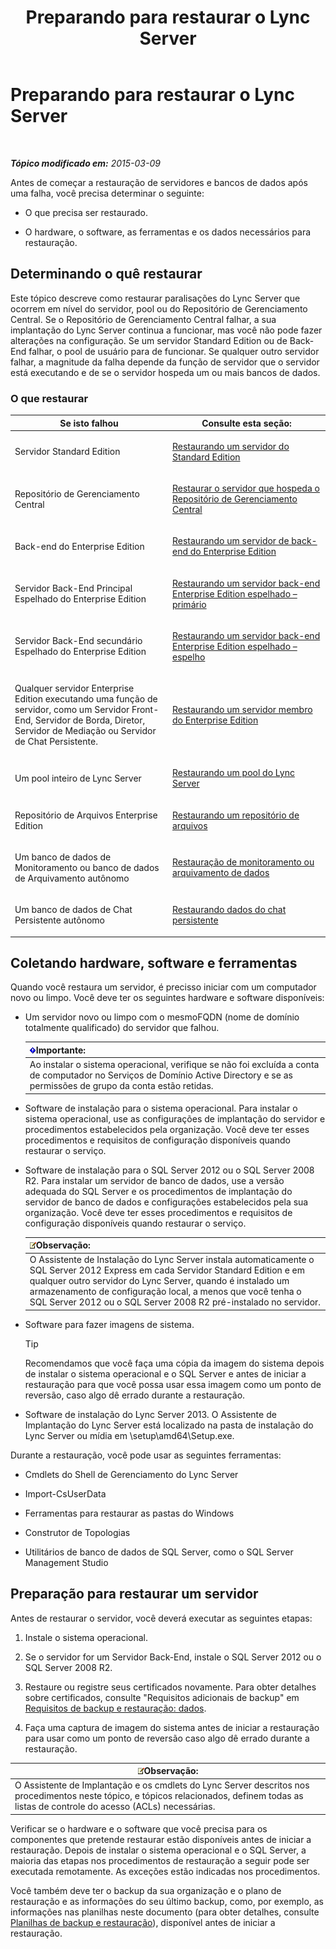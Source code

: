 ﻿---
title: Preparando para restaurar o Lync Server
TOCTitle: Preparando para restaurar o Lync Server
ms:assetid: 857e4e02-908e-433a-96c6-be1795a9cb61
ms:mtpsurl: https://technet.microsoft.com/pt-br/library/Hh202179(v=OCS.15)
ms:contentKeyID: 52057643
ms.date: 05/19/2016
mtps_version: v=OCS.15
ms.translationtype: HT
---

# Preparando para restaurar o Lync Server

 

_**Tópico modificado em:** 2015-03-09_

Antes de começar a restauração de servidores e bancos de dados após uma falha, você precisa determinar o seguinte:

  - O que precisa ser restaurado.

  - O hardware, o software, as ferramentas e os dados necessários para restauração.

## Determinando o quê restaurar

Este tópico descreve como restaurar paralisações do Lync Server que ocorrem em nível do servidor, pool ou do Repositório de Gerenciamento Central. Se o Repositório de Gerenciamento Central falhar, a sua implantação do Lync Server continua a funcionar, mas você não pode fazer alterações na configuração. Se um servidor Standard Edition ou de Back-End falhar, o pool de usuário para de funcionar. Se qualquer outro servidor falhar, a magnitude da falha depende da função de servidor que o servidor está executando e de se o servidor hospeda um ou mais bancos de dados.

### O que restaurar

<table>
<colgroup>
<col style="width: 50%" />
<col style="width: 50%" />
</colgroup>
<thead>
<tr class="header">
<th>Se isto falhou</th>
<th>Consulte esta seção:</th>
</tr>
</thead>
<tbody>
<tr class="odd">
<td><p>Servidor Standard Edition</p></td>
<td><p><a href="lync-server-2013-restoring-a-standard-edition-server.md">Restaurando um servidor do Standard Edition</a></p></td>
</tr>
<tr class="even">
<td><p>Repositório de Gerenciamento Central</p></td>
<td><p><a href="lync-server-2013-restoring-the-server-hosting-the-central-management-store.md">Restaurar o servidor que hospeda o Repositório de Gerenciamento Central</a></p></td>
</tr>
<tr class="odd">
<td><p>Back-end do Enterprise Edition</p></td>
<td><p><a href="lync-server-2013-restoring-an-enterprise-edition-back-end-server.md">Restaurando um servidor de back-end do Enterprise Edition</a></p></td>
</tr>
<tr class="even">
<td><p>Servidor Back-End Principal Espelhado do Enterprise Edition</p></td>
<td><p><a href="lync-server-2013-restoring-a-mirrored-enterprise-edition-back-end-server-primary.md">Restaurando um servidor back-end Enterprise Edition espelhado – primário</a></p></td>
</tr>
<tr class="odd">
<td><p>Servidor Back-End secundário Espelhado do Enterprise Edition</p></td>
<td><p><a href="lync-server-2013-restoring-a-mirrored-enterprise-edition-back-end-server-mirror.md">Restaurando um servidor back-end Enterprise Edition espelhado – espelho</a></p></td>
</tr>
<tr class="even">
<td><p>Qualquer servidor Enterprise Edition executando uma função de servidor, como um Servidor Front-End, Servidor de Borda, Diretor, Servidor de Mediação ou Servidor de Chat Persistente.</p></td>
<td><p><a href="lync-server-2013-restoring-an-enterprise-edition-member-server.md">Restaurando um servidor membro do Enterprise Edition</a></p></td>
</tr>
<tr class="odd">
<td><p>Um pool inteiro de Lync Server</p></td>
<td><p><a href="lync-server-2013-restoring-a-lync-server-pool.md">Restaurando um pool do Lync Server</a></p></td>
</tr>
<tr class="even">
<td><p>Repositório de Arquivos Enterprise Edition</p></td>
<td><p><a href="lync-server-2013-restoring-a-file-store.md">Restaurando um repositório de arquivos</a></p></td>
</tr>
<tr class="odd">
<td><p>Um banco de dados de Monitoramento ou banco de dados de Arquivamento autônomo</p></td>
<td><p><a href="lync-server-2013-restoring-monitoring-or-archiving-data.md">Restauração de monitoramento ou arquivamento de dados</a></p></td>
</tr>
<tr class="even">
<td><p>Um banco de dados de Chat Persistente autônomo</p></td>
<td><p><a href="lync-server-2013-restoring-persistent-chat-data.md">Restaurando dados do chat persistente</a></p></td>
</tr>
</tbody>
</table>


## Coletando hardware, software e ferramentas

Quando você restaura um servidor, é precisso iniciar com um computador novo ou limpo. Você deve ter os seguintes hardware e software disponíveis:

  - Um servidor novo ou limpo com o mesmoFQDN (nome de domínio totalmente qualificado) do servidor que falhou.
    
    <table>
    <thead>
    <tr class="header">
    <th><img src="images/Gg425939.important(OCS.15).gif" title="important" alt="important" />Importante:</th>
    </tr>
    </thead>
    <tbody>
    <tr class="odd">
    <td>Ao instalar o sistema operacional, verifique se não foi excluída a conta de computador no Serviços de Domínio Active Directory e se as permissões de grupo da conta estão retidas.</td>
    </tr>
    </tbody>
    </table>


  - Software de instalação para o sistema operacional. Para instalar o sistema operacional, use as configurações de implantação do servidor e procedimentos estabelecidos pela organização. Você deve ter esses procedimentos e requisitos de configuração disponíveis quando restaurar o serviço.

  - Software de instalação para o SQL Server 2012 ou o SQL Server 2008 R2. Para instalar um servidor de banco de dados, use a versão adequada do SQL Server e os procedimentos de implantação do servidor de banco de dados e configurações estabelecidos pela sua organização. Você deve ter esses procedimentos e requisitos de configuração disponíveis quando restaurar o serviço.
    
    <table>
    <thead>
    <tr class="header">
    <th><img src="images/Gg425756.note(OCS.15).gif" title="note" alt="note" />Observação:</th>
    </tr>
    </thead>
    <tbody>
    <tr class="odd">
    <td>O Assistente de Instalação do Lync Server instala automaticamente o SQL Server 2012 Express em cada Servidor Standard Edition e em qualquer outro servidor do Lync Server, quando é instalado um armazenamento de configuração local, a menos que você tenha o SQL Server 2012 ou o SQL Server 2008 R2 pré-instalado no servidor.</td>
    </tr>
    </tbody>
    </table>


  - Software para fazer imagens de sistema.
    

    > [!TIP]
    > Recomendamos que você faça uma cópia da imagem do sistema depois de instalar o sistema operacional e o SQL Server e antes de iniciar a restauração para que você possa usar essa imagem como um ponto de reversão, caso algo dê errado durante a restauração.



  - Software de instalação do Lync Server 2013. O Assistente de Implantação do Lync Server está localizado na pasta de instalação do Lync Server ou mídia em \\setup\\amd64\\Setup.exe.

Durante a restauração, você pode usar as seguintes ferramentas:

  - Cmdlets do Shell de Gerenciamento do Lync Server

  - Import-CsUserData

  - Ferramentas para restaurar as pastas do Windows

  - Construtor de Topologias

  - Utilitários de banco de dados de SQL Server, como o SQL Server Management Studio

## Preparação para restaurar um servidor

Antes de restaurar o servidor, você deverá executar as seguintes etapas:

1.  Instale o sistema operacional.

2.  Se o servidor for um Servidor Back-End, instale o SQL Server 2012 ou o SQL Server 2008 R2.

3.  Restaure ou registre seus certificados novamente. Para obter detalhes sobre certificados, consulte "Requisitos adicionais de backup" em [Requisitos de backup e restauração: dados](lync-server-2013-backup-and-restoration-requirements-data.md).

4.  Faça uma captura de imagem do sistema antes de iniciar a restauração para usar como um ponto de reversão caso algo dê errado durante a restauração.

<table>
<thead>
<tr class="header">
<th><img src="images/Gg425756.note(OCS.15).gif" title="note" alt="note" />Observação:</th>
</tr>
</thead>
<tbody>
<tr class="odd">
<td>O Assistente de Implantação e os cmdlets do Lync Server descritos nos procedimentos neste tópico, e tópicos relacionados, definem todas as listas de controle do acesso (ACLs) necessárias.</td>
</tr>
</tbody>
</table>


Verificar se o hardware e o software que você precisa para os componentes que pretende restaurar estão disponíveis antes de iniciar a restauração. Depois de instalar o sistema operacional e o SQL Server, a maioria das etapas nos procedimentos de restauração a seguir pode ser executada remotamente. As exceções estão indicadas nos procedimentos.

Você também deve ter o backup da sua organização e o plano de restauração e as informações do seu último backup, como, por exemplo, as informações nas planilhas neste documento (para obter detalhes, consulte [Planilhas de backup e restauração](lync-server-2013-backup-and-restoration-worksheets.md)), disponível antes de iniciar a restauração.

